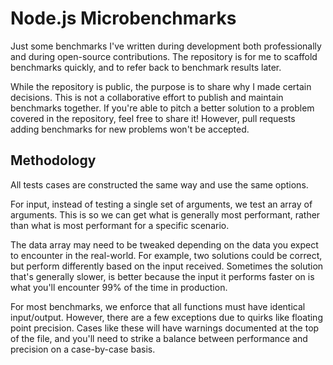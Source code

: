 # Node.js Microbenchmarks

Just some benchmarks I've written during development both professionally and during open-source contributions. The repository is for me to scaffold benchmarks quickly, and to refer back to benchmark results later.

While the repository is public, the purpose is to share why I made certain decisions. This is not a collaborative effort to publish and maintain benchmarks together. If you're able to pitch a better solution to a problem covered in the repository, feel free to share it! However, pull requests adding benchmarks for new problems won't be accepted.

## Methodology

All tests cases are constructed the same way and use the same options.

For input, instead of testing a single set of arguments, we test an array of arguments. This is so we can get what is generally most performant, rather than what is most performant for a specific scenario.

The data array may need to be tweaked depending on the data you expect to encounter in the real-world. For example, two solutions could be correct, but perform differently based on the input received. Sometimes the solution that's generally slower, is better because the input it performs faster on is what you'll encounter 99% of the time in production.

For most benchmarks, we enforce that all functions must have identical input/output. However, there are a few exceptions due to quirks like floating point precision. Cases like these will have warnings documented at the top of the file, and you'll need to strike a balance between performance and precision on a case-by-case basis.
